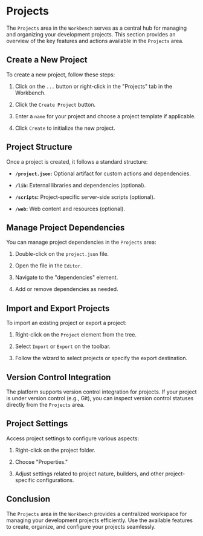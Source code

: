 # Projects

The `Projects` area in the `Workbench` serves as a central hub for managing and organizing your development projects. This section provides an overview of the key features and actions available in the `Projects` area.

## Create a New Project

To create a new project, follow these steps:

1. Click on the `...` button or right-click in the "Projects" tab in the Workbench.

2. Click the `Create Project` button.

3. Enter a `name` for your project and choose a project template if applicable.

4. Click `Create` to initialize the new project.

## Project Structure

Once a project is created, it follows a standard structure:

- **`/project.json`:** Optional artifact for custom actions and dependencies.

- **`/lib`:** External libraries and dependencies (optional).

- **`/scripts`:** Project-specific server-side scripts (optional).

- **`/web`:** Web content and resources (optional).

## Manage Project Dependencies

You can manage project dependencies in the `Projects` area:

1. Double-click on the `project.json` file.

2. Open the file in the `Editor`.

3. Navigate to the "dependencies" element.

4. Add or remove dependencies as needed.

## Import and Export Projects

To import an existing project or export a project:

1. Right-click on the `Project` element from the tree.

2. Select `Import` or `Export` on the toolbar.

3. Follow the wizard to select projects or specify the export destination.

## Version Control Integration

The platform supports version control integration for projects. If your project is under version control (e.g., Git), you can inspect version control statuses directly from the `Projects` area.

## Project Settings

Access project settings to configure various aspects:

1. Right-click on the project folder.

2. Choose "Properties."

3. Adjust settings related to project nature, builders, and other project-specific configurations.

## Conclusion

The `Projects` area in the `Workbench` provides a centralized workspace for managing your development projects efficiently. Use the available features to create, organize, and configure your projects seamlessly.
